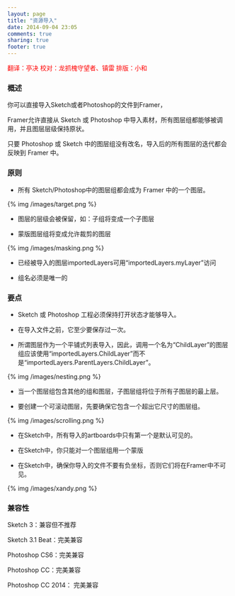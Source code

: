 ```yaml
---
layout: page
title: "资源导入"
date: 2014-09-04 23:05
comments: true
sharing: true
footer: true
---
```

<p style="color:red">翻译：亭决 校对：龙抓槐守望者、镇雷 排版：小和</p>


### 概述
你可以直接导入Sketch或者Photoshop的文件到Framer，

Framer允许直接从 Sketch 或 Photoshop 中导入素材，所有图层组都能够被调用，并且图层层级保持原状。

只要 Photoshop 或 Sketch 中的图层组没有改名，导入后的所有图层的迭代都会反映到 Framer 中。

### 原则

* 所有 Sketch/Photoshop中的图层组都会成为 Framer 中的一个图层。

{% img /images/target.png %}  

* 图层的层级会被保留，如：子组将变成一个子图层

* 蒙版图层组将变成允许裁剪的图层

{% img /images/masking.png %}  

* 已经被导入的图层importedLayers可用“importedLayers.myLayer”访问

* 组名必须是唯一的

### 要点

* Sketch 或 Photoshop 工程必须保持打开状态才能够导入。

* 在导入文件之前，它至少要保存过一次。

* 所谓图层作为一个平铺式列表导入，因此，调用一个名为“ChildLayer”的图层组应该使用“importedLayers.ChildLayer”而不是“importedLayers.ParentLayers.ChildLayer”。

{% img /images/nesting.png %}  

* 当一个图层组包含其他的组和图层，子图层组将位于所有子图层的最上层。

* 要创建一个可滚动图层，先要确保它包含一个超出它尺寸的图层组。

{% img /images/scrolling.png %}  

* 在Sketch中，所有导入的artboards中只有第一个是默认可见的。

* 在Sketch中，你只能对一个图层组用一个蒙版

* 在Sketch中，确保你导入的文件不要有负坐标，否则它们将在Framer中不可见。

{% img /images/xandy.png %}  

### 兼容性

Sketch 3：兼容但不推荐

Sketch 3.1 Beat：完美兼容

Photoshop CS6：完美兼容

Photoshop CC：完美兼容

Photoshop CC 2014： 完美兼容